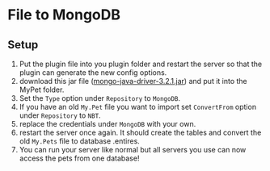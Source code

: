 # File to MongoDB

## Setup

1. Put the plugin file into you plugin folder and restart the server so that the plugin can generate the new config options.
2. download this jar file \([mongo-java-driver-3.2.1.jar](https://search.maven.org/remotecontent?filepath=org/mongodb/mongo-java-driver/3.2.1/mongo-java-driver-3.2.1.jar)\) and put it into the MyPet folder.
3. Set the `Type` option under `Repository` to `MongoDB`.
4. If you have an old `My.Pet` file you want to import set `ConvertFrom` option under `Repository` to `NBT`.
5. replace the credentials under `MongoDB` with your own.
6. restart the server once again. It should create the tables and convert the old `My.Pets` file to database .entires.
7. You can run your server like normal but all servers you use can now access the pets from one database!

